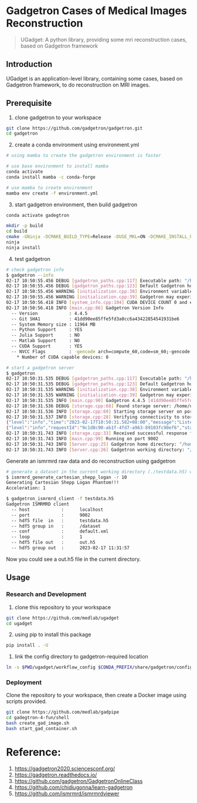 # Gadgetron Cases of Medical Images Reconstruction

> UGadget: A python library, providing some mri reconstruction cases, based on Gadgetron framework

## Introduction

UGadget is an application-level library, containing some cases, based on Gadgetron framework, to do reconstruction on MRI images.  

## Prerequisite
1. clone gadgetron to your workspace
```bash
git clone https://github.com/gadgetron/gadgetron.git
cd gadgetron
```
2. create a conda environment using environment.yml
```bash
# using mamba to create the gadgetron environment is faster

# use base environment to install mamba
conda activate
conda install mamba -c conda-forge

# use mamba to create environment
mamba env create -f environment.yml
```
3. start gadgetron environment, then build gadgetron
```bash
conda activate gadegtron

mkdir -p build
cd build
cmake -GNinja -DCMAKE_BUILD_TYPE=Release -DUSE_MKL=ON -DCMAKE_INSTALL_PREFIX=${CONDA_PREFIX} ../
ninja
ninja install
```
4. test gadgetron
```bash
# check gadgetron info
$ gadgetron --info
02-17 10:50:55.456 DEBUG [gadgetron_paths.cpp:117] Executable path: "/home/uih/miniconda3/envs/gadgetron/bin/gadgetron"
02-17 10:50:55.456 DEBUG [gadgetron_paths.cpp:123] Default Gadgetron home: "/home/uih/miniconda3/envs/gadgetron"
02-17 10:50:55.456 WARNING [initialization.cpp:38] Environment variable 'OMP_WAIT_POLICY' not set to 'PASSIVE'.
02-17 10:50:55.456 WARNING [initialization.cpp:39] Gadgetron may experience serious performance issues under heavy load (multiple simultaneous reconstructions, etc.)
02-17 10:50:56.418 INFO [system_info.cpp:104] CUDA DEVICE COUNT 0 and error number 35
02-17 10:50:56.418 INFO [main.cpp:86] Gadgetron Version Info
  -- Version            : 4.4.5
  -- Git SHA1           : 41dd90ee85ffe5fd3a0cc6a43422854541931be6
  -- System Memory size : 11964 MB
  -- Python Support     : YES
  -- Julia Support      : NO
  -- Matlab Support     : NO
  -- CUDA Support       : YES
  -- NVCC Flags         : -gencode arch=compute_60,code=sm_60;-gencode arch=compute_61,code=sm_61;-gencode arch=compute_70,code=sm_70;-gencode arch=compute_75,code=sm_75;-gencode arch=compute_80,code=sm_80;-gencode arch=compute_86,code=sm_86 --std=c++17
    * Number of CUDA capable devices: 0

# start a gadgetron server
$ gadgetron
02-17 10:50:31.535 DEBUG [gadgetron_paths.cpp:117] Executable path: "/home/uih/miniconda3/envs/gadgetron/bin/gadgetron"
02-17 10:50:31.535 DEBUG [gadgetron_paths.cpp:123] Default Gadgetron home: "/home/uih/miniconda3/envs/gadgetron"
02-17 10:50:31.535 WARNING [initialization.cpp:38] Environment variable 'OMP_WAIT_POLICY' not set to 'PASSIVE'.
02-17 10:50:31.535 WARNING [initialization.cpp:39] Gadgetron may experience serious performance issues under heavy load (multiple simultaneous reconstructions, etc.)
02-17 10:50:31.535 INFO [main.cpp:90] Gadgetron 4.4.5 [41dd90ee85ffe5fd3a0cc6a43422854541931be6]
02-17 10:50:31.536 DEBUG [storage.cpp:68] Found storage server: /home/uih/miniconda3/envs/gadgetron/bin/mrd-storage-server
02-17 10:50:31.536 INFO [storage.cpp:69] Starting storage server on port 9112
02-17 10:50:31.537 INFO [storage.cpp:28] Verifying connectivity to storage server...
{"level":"info","time":"2023-02-17T10:50:31.582+08:00","message":"Listening on port 9112"}
{"level":"info","requestId":"9c1d8c90-ab1f-4fd7-a963-89103fc90ef6","status":200,"method":"GET","path":"/healthcheck","query":"","latencyMs":1.56,"time":"2023-02-17T10:50:31.743+08:00","message":"request completed"}
02-17 10:50:31.743 INFO [storage.cpp:33] Received successful response from storage server.
02-17 10:50:31.743 INFO [main.cpp:99] Running on port 9002
02-17 10:50:31.743 INFO [Server.cpp:25] Gadgetron home directory: "/home/uih/miniconda3/envs/gadgetron"
02-17 10:50:31.743 INFO [Server.cpp:26] Gadgetron working directory: "/tmp/gadgetron/"
```

Generate an ismrmrd raw data and do reconstruction using gadgetron
```bash
# generate a dataset in the current working directory (./testdata.h5) with 8 coils and 10 repetitions.
$ ismrmrd_generate_cartesian_shepp_logan -r 10
Generating Cartesian Shepp Logan Phantom!!!
Acceleration: 1

$ gadgetron_ismrmrd_client -f testdata.h5
Gadgetron ISMRMRD client
  -- host            :      localhost
  -- port            :      9002
  -- hdf5 file  in   :      testdata.h5
  -- hdf5 group in   :      /dataset
  -- conf            :      default.xml
  -- loop            :      1
  -- hdf5 file out   :      out.h5
  -- hdf5 group out  :      2023-02-17 11:31:57
```
Now you could see a out.h5 file in the current directory.

## Usage

### Research and Development  

1. clone this repository to your workspace
```bash
git clone https://github.com/medlab/ugadget
cd ugadget
```
2. using pip to install this package
```bash
pip install . -U
```
1. link the config directory to gadgetron-required location
```bash
ln -s $PWD/ugadget/workflow_config $CONDA_PREFIX/share/gadgetron/config/workflow_config
```

### Deployment  

Clone the repository to your workspace, then create a Docker image using scripts provided.
```bash
git clone https://github.com/medlab/gadpipe
cd gadegtron-4-fun/shell
bash create_gad_image.sh
bash start_gad_container.sh
```

# Reference:
1. https://gadgetron2020.sciencesconf.org/
2. https://gadgetron.readthedocs.io/
3. https://github.com/gadgetron/GadgetronOnlineClass
4. https://github.com/chidiugonna/learn-gadgetron
5. https://github.com/ismrmrd/ismrmrdviewer
